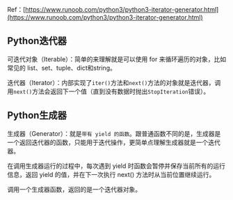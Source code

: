 Ref：[https://www.runoob.com/python3/python3-iterator-generator.html](https://www.runoob.com/python3/python3-iterator-generator.html)

## Python迭代器

可迭代对象（Iterable）：简单的来理解就是可以使用 for 来循环遍历的对象，比如常见的 list、set、tuple、dict和string。

迭代器（Iterator）：内部实现了`iter()`方法和`next()`方法的对象就是迭代器，调用`next()`方法会返回下一个值（直到没有数据时抛出`StopIteration`错误）。

## Python生成器

生成器（Generator）：就是`带有 yield 的函数`。跟普通函数不同的是，生成器是一个返回迭代器的函数，只能用于迭代操作，更简单点理解生成器就是一个迭代器。

在调用生成器运行的过程中，每次遇到 yield 时函数会暂停并保存当前所有的运行信息，返回 yield 的值，并在下一次执行 next() 方法时从当前位置继续运行。

调用一个生成器函数，返回的是一个迭代器对象。


